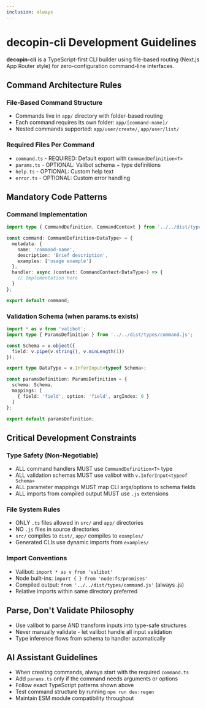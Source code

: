 ```yaml
---
inclusion: always
---
```


# decopin-cli Development Guidelines

**decopin-cli** is a TypeScript-first CLI builder using file-based routing (Next.js App Router style) for zero-configuration command-line interfaces.

## Command Architecture Rules

### File-Based Command Structure

- Commands live in `app/` directory with folder-based routing
- Each command requires its own folder: `app/[command-name]/`
- Nested commands supported: `app/user/create/`, `app/user/list/`

### Required Files Per Command

- `command.ts` - REQUIRED: Default export with `CommandDefinition<T>`
- `params.ts` - OPTIONAL: Valibot schema + type definitions
- `help.ts` - OPTIONAL: Custom help text
- `error.ts` - OPTIONAL: Custom error handling

## Mandatory Code Patterns

### Command Implementation

```typescript
import type { CommandDefinition, CommandContext } from '../../dist/types/command.js';

const command: CommandDefinition<DataType> = {
  metadata: {
    name: 'command-name',
    description: 'Brief description',
    examples: ['usage example']
  },
  handler: async (context: CommandContext<DataType>) => {
    // Implementation here
  }
};

export default command;
```

### Validation Schema (when params.ts exists)

```typescript
import * as v from 'valibot';
import type { ParamsDefinition } from '../../dist/types/command.js';

const Schema = v.object({
  field: v.pipe(v.string(), v.minLength(1))
});

export type DataType = v.InferInput<typeof Schema>;

const paramsDefinition: ParamsDefinition = {
  schema: Schema,
  mappings: [
    { field: 'field', option: 'field', argIndex: 0 }
  ]
};

export default paramsDefinition;
```

## Critical Development Constraints

### Type Safety (Non-Negotiable)

- ALL command handlers MUST use `CommandDefinition<T>` type
- ALL validation schemas MUST use valibot with `v.InferInput<typeof Schema>`
- ALL parameter mappings MUST map CLI args/options to schema fields
- ALL imports from compiled output MUST use `.js` extensions

### File System Rules

- ONLY `.ts` files allowed in `src/` and `app/` directories
- NO `.js` files in source directories
- `src/` compiles to `dist/`, `app/` compiles to `examples/`
- Generated CLIs use dynamic imports from `examples/`

### Import Conventions

- Valibot: `import * as v from 'valibot'`
- Node built-ins: `import { } from 'node:fs/promises'`
- Compiled output: `from '../../dist/types/command.js'` (always .js)
- Relative imports within same directory preferred

## Parse, Don't Validate Philosophy

- Use valibot to parse AND transform inputs into type-safe structures
- Never manually validate - let valibot handle all input validation
- Type inference flows from schema to handler automatically

## AI Assistant Guidelines

- When creating commands, always start with the required `command.ts`
- Add `params.ts` only if the command needs arguments or options
- Follow exact TypeScript patterns shown above
- Test command structure by running `npm run dev:regen`
- Maintain ESM module compatibility throughout
